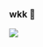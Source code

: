 ### wkk 👋
<img src="https://github-readme-stats.vercel.app/api?username=cudd1y&show_icons=true&icon_color=CE1D2D&hide_title=true&theme=chartreuse-dark" />

<!--
**cudd1y/cudd1y** is a ✨ _special_ ✨ repository because its `README.md` (this file) appears on your GitHub profile.

<img src="https://github-readme-stats.vercel.app/api?username=cudd1y&show_icons=true&icon_color=CE1D2D&text_color=718096&bg_color=ffffff" />

Here are some ideas to get you started:

- 🔭 I’m currently working on ...
- 🌱 I’m currently learning ...
- 👯 I’m looking to collaborate on ...
- 🤔 I’m looking for help with ...
- 💬 Ask me about ...
- 📫 How to reach me: ...
- 😄 Pronouns: ...
- ⚡ Fun fact: ...
-->
